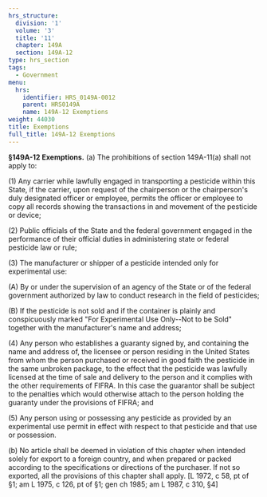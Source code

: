 ```yaml
---
hrs_structure:
  division: '1'
  volume: '3'
  title: '11'
  chapter: 149A
  section: 149A-12
type: hrs_section
tags:
  - Government
menu:
  hrs:
    identifier: HRS_0149A-0012
    parent: HRS0149A
    name: 149A-12 Exemptions
weight: 44030
title: Exemptions
full_title: 149A-12 Exemptions
---
```

**§149A-12 Exemptions.** (a) The prohibitions of section 149A-11(a) shall not apply to:

(1) Any carrier while lawfully engaged in transporting a pesticide within this State, if the carrier, upon request of the chairperson or the chairperson's duly designated officer or employee, permits the officer or employee to copy all records showing the transactions in and movement of the pesticide or device;

(2) Public officials of the State and the federal government engaged in the performance of their official duties in administering state or federal pesticide law or rule;

(3) The manufacturer or shipper of a pesticide intended only for experimental use:

(A) By or under the supervision of an agency of the State or of the federal government authorized by law to conduct research in the field of pesticides;

(B) If the pesticide is not sold and if the container is plainly and conspicuously marked "For Experimental Use Only--Not to be Sold" together with the manufacturer's name and address;

(4) Any person who establishes a guaranty signed by, and containing the name and address of, the licensee or person residing in the United States from whom the person purchased or received in good faith the pesticide in the same unbroken package, to the effect that the pesticide was lawfully licensed at the time of sale and delivery to the person and it complies with the other requirements of FIFRA. In this case the guarantor shall be subject to the penalties which would otherwise attach to the person holding the guaranty under the provisions of FIFRA; and

(5) Any person using or possessing any pesticide as provided by an experimental use permit in effect with respect to that pesticide and that use or possession.

(b) No article shall be deemed in violation of this chapter when intended solely for export to a foreign country, and when prepared or packed according to the specifications or directions of the purchaser. If not so exported, all the provisions of this chapter shall apply. [L 1972, c 58, pt of §1; am L 1975, c 126, pt of §1; gen ch 1985; am L 1987, c 310, §4]